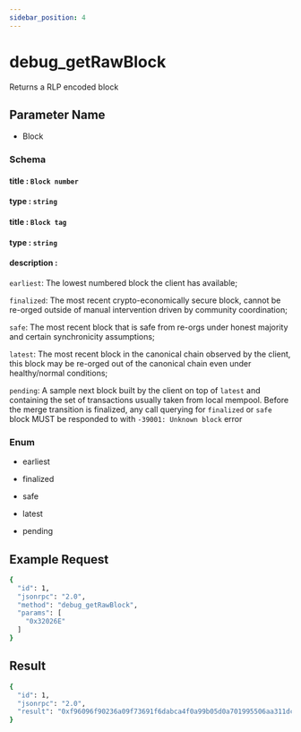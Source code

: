 ```yaml
---
sidebar_position: 4
---
```


# debug_getRawBlock

Returns a RLP encoded block 

## Parameter Name
- Block

### Schema

#### title : `Block number`

#### type : `string`

#### title : `Block tag`

#### type : `string`

#### description :

`earliest`: The lowest numbered block the client has available;

`finalized`: The most recent crypto-economically secure block, cannot be re-orged outside of manual intervention driven by community coordination;

`safe`: The most recent block that is safe from re-orgs under honest majority and certain synchronicity assumptions;

`latest`: The most recent block in the canonical chain observed by the client, this block may be re-orged out of the canonical chain even under healthy/normal conditions;

`pending`: A sample next block built by the client on top of `latest` and containing the set of transactions usually taken from local mempool. Before the merge transition is finalized, any call querying for `finalized` or `safe` block MUST be responded to with `-39001: Unknown block` error

### Enum

- earliest

- finalized

- safe

- latest

- pending

## Example Request

``` bash 
{
  "id": 1,
  "jsonrpc": "2.0",
  "method": "debug_getRawBlock",
  "params": [
    "0x32026E"
  ]
}

```
## Result
``` bash 
{
  "id": 1,
  "jsonrpc": "2.0",
  "result": "0xf96096f90236a09f73691f6dabca4f0a99b05d0a701995506aa311dcaa9ce9833d6f4ca474c162a01dcc4de8dec75d7aab85b567b6ccd41ad312451b..."
}
```